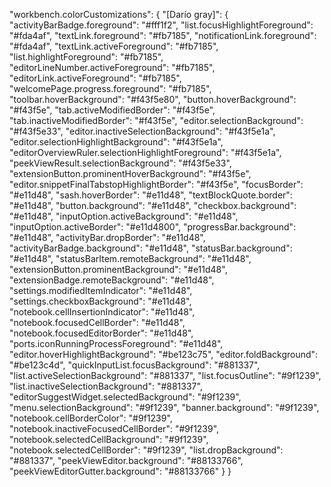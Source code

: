 "workbench.colorCustomizations": {
  "[Darío gray]": {
    "activityBarBadge.foreground": "#fff1f2",
    "list.focusHighlightForeground": "#fda4af",
    "textLink.foreground": "#fb7185",
    "notificationLink.foreground": "#fda4af",
    "textLink.activeForeground": "#fb7185",
    "list.highlightForeground": "#fb7185",
    "editorLineNumber.activeForeground": "#fb7185",
    "editorLink.activeForeground": "#fb7185",
    "welcomePage.progress.foreground": "#fb7185",
    "toolbar.hoverBackground": "#f43f5e80",
    "button.hoverBackground": "#f43f5e",
    "tab.activeModifiedBorder": "#f43f5e",
    "tab.inactiveModifiedBorder": "#f43f5e",
    "editor.selectionBackground": "#f43f5e33",
    "editor.inactiveSelectionBackground": "#f43f5e1a",
    "editor.selectionHighlightBackground": "#f43f5e1a",
    "editorOverviewRuler.selectionHighlightForeground": "#f43f5e1a",
    "peekViewResult.selectionBackground": "#f43f5e33",
    "extensionButton.prominentHoverBackground": "#f43f5e",
    "editor.snippetFinalTabstopHighlightBorder": "#f43f5e",
    "focusBorder": "#e11d48",
    "sash.hoverBorder": "#e11d48",
    "textBlockQuote.border": "#e11d48",
    "button.background": "#e11d48",
    "checkbox.background": "#e11d48",
    "inputOption.activeBackground": "#e11d48",
    "inputOption.activeBorder": "#e11d4800",
    "progressBar.background": "#e11d48",
    "activityBar.dropBorder": "#e11d48",
    "activityBarBadge.background": "#e11d48",
    "statusBar.background": "#e11d48",
    "statusBarItem.remoteBackground": "#e11d48",
    "extensionButton.prominentBackground": "#e11d48",
    "extensionBadge.remoteBackground": "#e11d48",
    "settings.modifiedItemIndicator": "#e11d48",
    "settings.checkboxBackground": "#e11d48",
    "notebook.cellInsertionIndicator": "#e11d48",
    "notebook.focusedCellBorder": "#e11d48",
    "notebook.focusedEditorBorder": "#e11d48",
    "ports.iconRunningProcessForeground": "#e11d48",
    "editor.hoverHighlightBackground": "#be123c75",
    "editor.foldBackground": "#be123c4d",
    "quickInputList.focusBackground": "#881337",
    "list.activeSelectionBackground": "#881337",
    "list.focusOutline": "#9f1239",
    "list.inactiveSelectionBackground": "#881337",
    "editorSuggestWidget.selectedBackground": "#9f1239",
    "menu.selectionBackground": "#9f1239",
    "banner.background": "#9f1239",
    "notebook.cellBorderColor": "#9f1239",
    "notebook.inactiveFocusedCellBorder": "#9f1239",
    "notebook.selectedCellBackground": "#9f1239",
    "notebook.selectedCellBorder": "#9f1239",
    "list.dropBackground": "#881337",
    "peekViewEditor.background": "#88133766",
    "peekViewEditorGutter.background": "#88133766"
  }
}